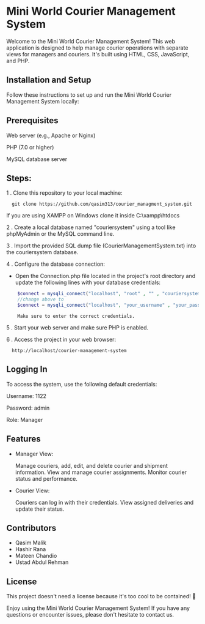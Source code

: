 
# Mini World Courier Management System
Welcome to the Mini World Courier Management System! This web application is designed to help manage courier operations with separate views for managers and couriers. It's built using HTML, CSS, JavaScript, and PHP.

## Installation and Setup

Follow these instructions to set up and run the Mini World Courier Management System locally:



## Prerequisites
Web server (e.g., Apache or Nginx)

PHP (7.0 or higher)

MySQL database server

## Steps:
1 .  Clone this repository to your local machine:

```command
  git clone https://github.com/qasim313/courier_managment_system.git

```
If you are using XAMPP on Windows clone it inside C:\xampp\htdocs


2 .  Create a local database named "couriersystem" using a tool like phpMyAdmin or the MySQL command line.


3 .  Import the provided SQL dump file (CourierManagementSystem.txt) into the couriersystem database.


4 .  Configure the database connection:

- Open the Connection.php file located in the project's root directory and update the following lines with your database credentials:
```php
    $connect = mysqli_connect("localhost", "root" , "" , "couriersystem");
    //change above to 
    $connect = mysqli_connect("localhost", "your_username" , "your_password" , "couriersystem");
```
        Make sure to enter the correct credentials.


5 .  Start your web server and make sure PHP is enabled.


6 .  Access the project in your web browser:

```command
  http://localhost/courier-management-system

```
## Logging In
To access the system, use the following default credentials:

Username: 1122

Password: admin

Role: Manager

## Features
- Manager View:

    Manage couriers, add, edit, and delete courier and shipment information.
    View and manage courier assignments.
    Monitor courier status and performance.

- Courier View:

    Couriers can log in with their credentials.
    View assigned deliveries and update their status.
    
## Contributors
- Qasim Malik
- Hashir Rana
- Mateen Chandio
- Ustad Abdul Rehman 


## License
This project doesn't need a license because it's too cool to be contained! 🚀

Enjoy using the Mini World Courier Management System! If you have any questions or encounter issues, please don't hesitate to contact us.





